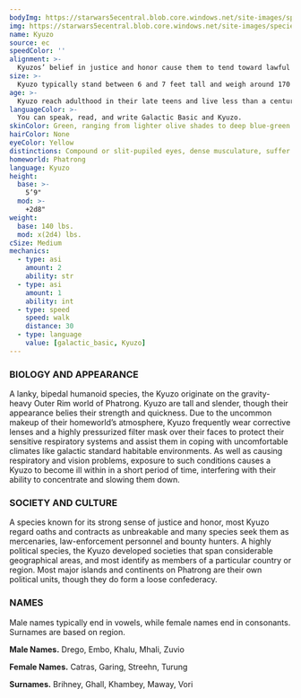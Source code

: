 ```yaml
---
bodyImg: https://starwars5ecentral.blob.core.windows.net/site-images/species/species_Kyuzo.png
img: https://starwars5ecentral.blob.core.windows.net/site-images/species/species_Kyuzo.png
name: Kyuzo
source: ec
speedColor: ''
alignment: >-
  Kyuzos’ belief in justice and honor cause them to tend toward lawful balanced, though there are exceptions.
size: >-
  Kyuzo typically stand between 6 and 7 feet tall and weigh around 170 lbs. Regardless of your position in that range, your size is Medium.
age: >-
  Kyuzo reach adulthood in their late teens and live less than a century.
languageColor: >-
  You can speak, read, and write Galactic Basic and Kyuzo. 
skinColor: Green, ranging from lighter olive shades to deep blue-green colors
hairColor: None
eyeColor: Yellow
distinctions: Compound or slit-pupiled eyes, dense musculature, suffer from respiratory and vision problems in standard gravity environments
homeworld: Phatrong
language: Kyuzo
height:
  base: >-
    5’9"
  mod: >-
    +2d8"
weight:
  base: 140 lbs.
  mod: x(2d4) lbs.
cSize: Medium
mechanics:
  - type: asi
    amount: 2
    ability: str
  - type: asi
    amount: 1
    ability: int
  - type: speed
    speed: walk
    distance: 30
  - type: language
    value: [galactic_basic, Kyuzo]
---
```

### BIOLOGY AND APPEARANCE
A lanky, bipedal humanoid species, the Kyuzo originate on the gravity-heavy Outer Rim world of Phatrong. Kyuzo are tall and slender, though their appearance belies their strength and quickness. Due to the uncommon makeup of their homeworld’s atmosphere, Kyuzo frequently wear corrective lenses and a highly pressurized filter mask over their faces to protect their sensitive respiratory systems and assist them in coping with uncomfortable climates like galactic standard habitable environments. As well as causing respiratory and vision problems, exposure to such conditions causes a Kyuzo to become ill within in a short period of time, interfering with their ability to concentrate and slowing them down.

### SOCIETY AND CULTURE
A species known for its strong sense of justice and honor, most Kyuzo regard oaths and contracts as unbreakable and many species seek them as mercenaries, law-enforcement personnel and bounty hunters. A highly political species, the Kyuzo developed societies that span considerable geographical areas, and most identify as members of a particular country or region. Most major islands and continents on Phatrong are their own political units, though they do form a loose confederacy.

### NAMES
Male names typically end in vowels, while female names end in consonants. Surnames are based on region.

__Male Names.__ Drego, Embo, Khalu, Mhali, Zuvio

__Female Names.__ Catras, Garing, Streehn, Turung

__Surnames.__ Brihney, Ghall, Khambey, Maway, Vori



    